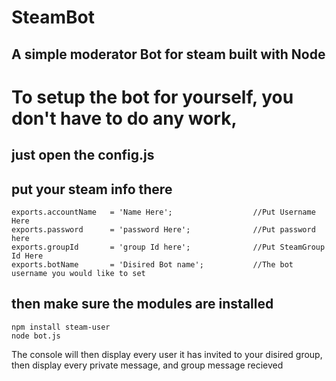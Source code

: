 # SteamBot
## A simple moderator Bot for steam built with Node
# To setup the bot for yourself, you don't have to do any work,
## just open the config.js
## put your steam info there
```
exports.accountName   = 'Name Here';                  //Put Username Here
exports.password      = 'password Here';              //Put password here
exports.groupId       = 'group Id here';              //Put SteamGroup Id Here
exports.botName       = 'Disired Bot name';           //The bot username you would like to set
```
## then make sure the modules are installed
```
npm install steam-user
node bot.js
```
The console will then display every user it has invited to your disired group, then display every private message, and group message recieved
